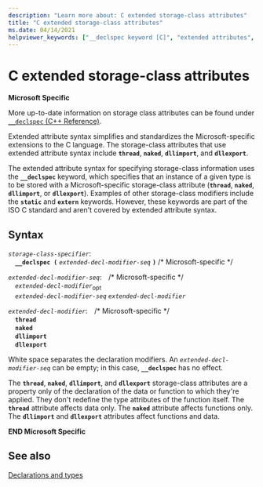 ```yaml
---
description: "Learn more about: C extended storage-class attributes"
title: "C extended storage-class attributes"
ms.date: 04/14/2021
helpviewer_keywords: ["__declspec keyword [C]", "extended attributes", "extended storage-class attributes", "storage class specifiers, C storage classes"]
---
```

# C extended storage-class attributes

**Microsoft Specific**

More up-to-date information on storage class attributes can be found under [`__declspec` (C++ Reference)](../cpp/declspec.md).

Extended attribute syntax simplifies and standardizes the Microsoft-specific extensions to the C language. The storage-class attributes that use extended attribute syntax include **`thread`**, **`naked`**, **`dllimport`**, and **`dllexport`**.

The extended attribute syntax for specifying storage-class information uses the **`__declspec`** keyword, which specifies that an instance of a given type is to be stored with a Microsoft-specific storage-class attribute (**`thread`**, **`naked`**, **`dllimport`**, or **`dllexport`**). Examples of other storage-class modifiers include the **`static`** and **`extern`** keywords. However, these keywords are part of the ISO C standard and aren't covered by extended attribute syntax.

## Syntax

*`storage-class-specifier`*:<br/>
&emsp;**`__declspec (`** *`extended-decl-modifier-seq`* **`)`** /\* Microsoft-specific \*/

*`extended-decl-modifier-seq`*:&emsp;/\* Microsoft-specific \*/<br/>
&emsp;*`extended-decl-modifier`*<sub>opt</sub><br/>
&emsp;*`extended-decl-modifier-seq`* *`extended-decl-modifier`*

*`extended-decl-modifier`*:&emsp;/\* Microsoft-specific \*/<br/>
&emsp;**`thread`**<br/>
&emsp;**`naked`**<br/>
&emsp;**`dllimport`**<br/>
&emsp;**`dllexport`**

White space separates the declaration modifiers. An *`extended-decl-modifier-seq`* can be empty; in this case, **`__declspec`** has no effect.

The **`thread`**, **`naked`**, **`dllimport`**, and **`dllexport`** storage-class attributes are a property only of the declaration of the data or function to which they're applied. They don't redefine the type attributes of the function itself. The **`thread`** attribute affects data only. The **`naked`** attribute affects functions only. The **`dllimport`** and **`dllexport`** attributes affect functions and data.

**END Microsoft Specific**

## See also

[Declarations and types](../c-language/declarations-and-types.md)
